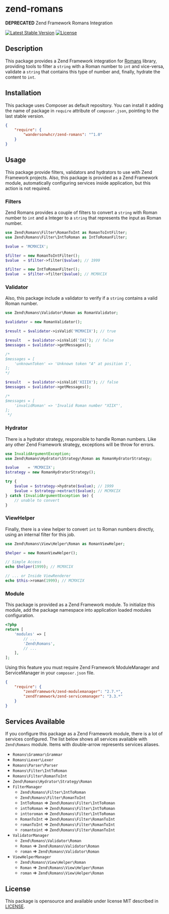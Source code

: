 # zend-romans

**DEPRECATED** Zend Framework Romans Integration

[![Latest Stable Version](https://poser.pugx.org/wandersonwhcr/zend-romans/v/stable?format=flat)](https://packagist.org/packages/wandersonwhcr/zend-romans)
[![License](https://poser.pugx.org/wandersonwhcr/zend-romans/license?format=flat)](https://packagist.org/packages/wandersonwhcr/zend-romans)

## Description

This package provides a Zend Framework integration for
[Romans](https://github.com/wandersonwhcr/romans) library, providing tools to
filter a `string` with a Roman number to `int` and vice-versa, validate a
`string` that contains this type of number and, finally, hydrate the content to
`int`.

## Installation

This package uses Composer as default repository. You can install it adding the
name of package in `require` attribute of `composer.json`, pointing to the last
stable version.

```json
{
    "require": {
        "wandersonwhcr/zend-romans": "^1.0"
    }
}
```

## Usage

This package provide filters, validators and hydrators to use with Zend
Framework projects. Also, this package is provided as a Zend Framework module,
automatically configuring services inside application, but this action is not
required.

### Filters

Zend Romans provides a couple of filters to convert a `string` with Roman number
to `int` and a Integer to a `string` that represents the input as Roman number.

```php
use Zend\Romans\Filter\RomanToInt as RomanToIntFilter;
use Zend\Romans\Filter\IntToRoman as IntToRomanFilter;

$value = 'MCMXCIX';

$filter = new RomanToIntFilter();
$value  = $filter->filter($value); // 1999

$filter = new IntToRomanFilter();
$value  = $filter->filter($value); // MCMXCIX
```

### Validator

Also, this package include a validator to verify if a `string` contains a valid
Roman number.

```php
use Zend\Romans\Validator\Roman as RomanValidator;

$validator = new RomanValidator();

$result = $validator->isValid('MCMXCIX'); // true

$result   = $validator->isValid('IAI'); // false
$messages = $validator->getMessages();

/*
$messages = [
    'unknownToken' => 'Unknown token "A" at position 1',
];
*/

$result   = $validator->isValid('XIIIX'); // false
$messages = $validator->getMessages();

/*
$messages = [
    'invalidRoman' => 'Invalid Roman number "XIIX"',
];
 */
```

### Hydrator

There is a hydrator strategy, responsible to handle Roman numbers. Like any
other Zend Framework strategy, exceptions will be throw for errors.

```php
use InvalidArgumentException;
use Zend\Romans\Hydrator\Strategy\Roman as RomanHydratorStrategy;

$value    = 'MCMXCIX';
$strategy = new RomanHydratorStrategy();

try {
    $value = $strategy->hydrate($value); // 1999
    $value = $strategy->extract($value); // MCMXCIX
} catch (InvalidArgumentException $e) {
    // unable to convert
}
```

### ViewHelper

Finally, there is a view helper to convert `int` to Roman numbers directly,
using an internal filter for this job.

```php
use Zend\Romans\View\Helper\Roman as RomanViewHelper;

$helper = new RomanViewHelper();

// Simple Access
echo $helper(1999); // MCMXCIX

// ... or Inside ViewRenderer
echo $this->roman(1999); // MCMXCIX
```

### Module

This package is provided as a Zend Framework module. To initialize this module,
add the package namespace into application loaded modules configuration.

```php
<?php
return [
    'modules' => [
        // ...
        'Zend\Romans',
        // ...
    ],
];
```

Using this feature you must require Zend Framework ModuleManager and
ServiceManager in your `composer.json` file.

```json
{
    "require": {
        "zendframework/zend-modulemanager": "2.7.*",
        "zendframework/zend-servicemanager": "3.3.*"
    }
}
```

## Services Available

If you configure this package as a Zend Framework module, there is a lot of
services configured. The list below shows all services available with
`Zend\Romans` module. Items with double-arrow represents services aliases.

* `Romans\Grammar\Grammar`
* `Romans\Lexer\Lexer`
* `Romans\Parser\Parser`
* `Romans\Filter\IntToRoman`
* `Romans\Filter\RomanToInt`
* `Zend\Romans\Hydrator\Strategy\Roman`
* `FilterManager`
  * `Zend\Romans\Filter\IntToRoman`
  * `Zend\Romans\Filter\RomanToInt`
  * `IntToRoman` => `Zend\Romans\Filter\IntToRoman`
  * `intToRoman` => `Zend\Romans\Filter\IntToRoman`
  * `inttoroman` => `Zend\Romans\Filter\IntToRoman`
  * `RomanToInt` => `Zend\Romans\Filter\RomanToInt`
  * `romanToInt` => `Zend\Romans\Filter\RomanToInt`
  * `romantoint` => `Zend\Romans\Filter\RomanToInt`
* `ValidatorManager`
  * `Zend\Romans\Validator\Roman`
  * `Roman` => `Zend\Romans\Validator\Roman`
  * `roman` => `Zend\Romans\Validator\Roman`
* `ViewHelperManager`
  * `Zend\Romans\View\Helper\Roman`
  * `Roman` => `Zend\Romans\View\Helper\Roman`
  * `roman` => `Zend\Romans\View\Helper\Roman`

## License

This package is opensource and available under license MIT described in
[LICENSE](https://github.com/wandersonwhcr/zend-romans/blob/master/LICENSE).

